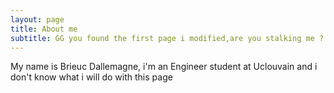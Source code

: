 ```yaml
---
layout: page
title: About me
subtitle: GG you found the first page i modified,are you stalking me ?
---
```


My name is Brieuc Dallemagne, i'm an Engineer student at Uclouvain and i don't know what i will do with this page




